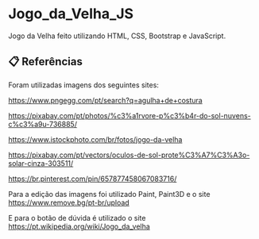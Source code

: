 # Jogo_da_Velha_JS
Jogo da Velha feito utilizando HTML, CSS, Bootstrap e JavaScript.

## 📋 Referências

Foram utilizadas imagens dos seguintes sites:

https://www.pngegg.com/pt/search?q=agulha+de+costura

https://pixabay.com/pt/photos/%c3%a1rvore-p%c3%b4r-do-sol-nuvens-c%c3%a9u-736885/

https://www.istockphoto.com/br/fotos/jogo-da-velha

https://pixabay.com/pt/vectors/oculos-de-sol-prote%C3%A7%C3%A3o-solar-cinza-303511/

https://br.pinterest.com/pin/657877458067083716/


Para a edição das imagens foi utilizado Paint, Paint3D e o site https://www.remove.bg/pt-br/upload

E para o botão de dúvida é utilizado o site https://pt.wikipedia.org/wiki/Jogo_da_velha
